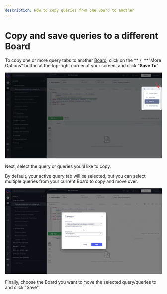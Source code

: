 ```yaml
---
description: How to copy queries from one Board to another
---
```


# Copy and save queries to a different Board

To copy one or more query tabs to another [Board](organizing-queries.md), click on the **⋮ **"More Options" button at the top-right corner of your screen, and click "**Save To**".

![](<../.gitbook/assets/image (53).png>)

Next, select the query or queries you'd like to copy.&#x20;

By default, your active query tab will be selected, but you can select multiple queries from your current Board to copy and move over.

![](../.gitbook/assets/SaveToQueries.gif)

Finally, choose the Board you want to move the selected query/queries to and click "Save".

